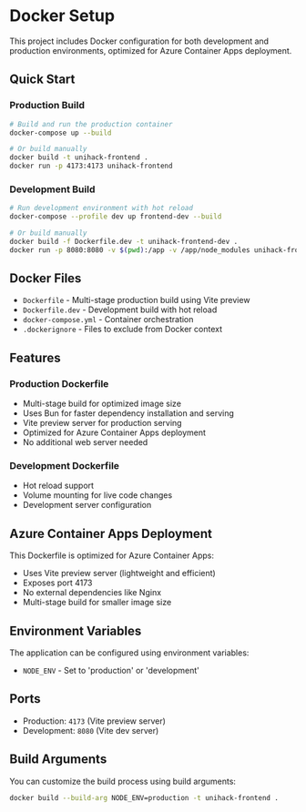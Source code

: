 # Docker Setup

This project includes Docker configuration for both development and production environments, optimized for Azure Container Apps deployment.

## Quick Start

### Production Build
```bash
# Build and run the production container
docker-compose up --build

# Or build manually
docker build -t unihack-frontend .
docker run -p 4173:4173 unihack-frontend
```

### Development Build
```bash
# Run development environment with hot reload
docker-compose --profile dev up frontend-dev --build

# Or build manually
docker build -f Dockerfile.dev -t unihack-frontend-dev .
docker run -p 8080:8080 -v $(pwd):/app -v /app/node_modules unihack-frontend-dev
```

## Docker Files

- `Dockerfile` - Multi-stage production build using Vite preview
- `Dockerfile.dev` - Development build with hot reload
- `docker-compose.yml` - Container orchestration
- `.dockerignore` - Files to exclude from Docker context

## Features

### Production Dockerfile
- Multi-stage build for optimized image size
- Uses Bun for faster dependency installation and serving
- Vite preview server for production serving
- Optimized for Azure Container Apps deployment
- No additional web server needed

### Development Dockerfile
- Hot reload support
- Volume mounting for live code changes
- Development server configuration

## Azure Container Apps Deployment

This Dockerfile is optimized for Azure Container Apps:
- Uses Vite preview server (lightweight and efficient)
- Exposes port 4173
- No external dependencies like Nginx
- Multi-stage build for smaller image size

## Environment Variables

The application can be configured using environment variables:
- `NODE_ENV` - Set to 'production' or 'development'

## Ports

- Production: `4173` (Vite preview server)
- Development: `8080` (Vite dev server)

## Build Arguments

You can customize the build process using build arguments:

```bash
docker build --build-arg NODE_ENV=production -t unihack-frontend .
```
